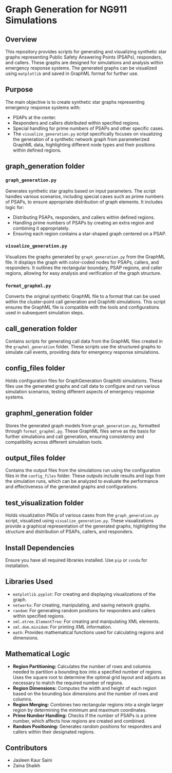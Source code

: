 # Graph Generation for NG911 Simulations

## Overview
This repository provides scripts for generating and visualizing synthetic star graphs representing Public Safety Answering Points (PSAPs), responders, and callers. These graphs are designed for simulations and analysis within emergency response systems. The generated graphs can be visualized using `matplotlib` and saved in GraphML format for further use.

## Purpose
The main objective is to create synthetic star graphs representing emergency response systems with:
- PSAPs at the center.
- Responders and callers distributed within specified regions.
- Special handling for prime numbers of PSAPs and other specific cases.
- The `visualize_generation.py` script specifically focuses on visualizing the generation of a synthetic network graph from parameterized GraphML data, highlighting different node types and their positions within defined regions.

## graph_generation folder 

### `graph_generation.py`
Generates synthetic star graphs based on input parameters. The script handles various scenarios, including special cases such as prime numbers of PSAPs, to ensure appropriate distribution of graph elements. It includes logic for:
 - Distributing PSAPs, responders, and callers within defined regions.
 - Handling prime numbers of PSAPs by creating an extra region and combining it appropriately.
 - Ensuring each region contains a star-shaped graph centered on a PSAP.

### `visualize_generation.py`
Visualizes the graphs generated by `graph_generation.py` from the GraphML file. It displays the graph with color-coded nodes for PSAPs, callers, and responders. It outlines the rectangular boundary, PSAP regions, and caller regions, allowing for easy analysis and verification of the graph structure.

### `format_graphml.py`
Converts the original synthetic GraphML file to a format that can be used within the cluster-point call generation and Graphitti simulations. This script ensures the GraphML file is compatible with the tools and configurations used in subsequent simulation steps.

## call_generation folder 
Contains scripts for generating call data from the GraphML files created in the `graphml_generation` folder. These scripts use the structured graphs to simulate call events, providing data for emergency response simulations.

## config_files folder 
Holds configuration files for GraphGeneration Graphitti simulations. These files use the generated graphs and call data to configure and run various simulation scenarios, testing different aspects of emergency response systems.

## graphml_generation folder 
Stores the generated graph models from `graph_generation.py`, formatted through `format_graphml.py`. These GraphML files serve as the basis for further simulations and call generation, ensuring consistency and compatibility across different simulation tools.

## output_files folder 
Contains the output files from the simulations run using the configuration files in the `config_files` folder. These outputs include results and logs from the simulation runs, which can be analyzed to evaluate the performance and effectiveness of the generated graphs and configurations.

## test_visualization folder 
Holds visualization PNGs of various cases from the `graph_generation.py` script, visualized using `visualize_generation.py`. These visualizations provide a graphical representation of the generated graphs, highlighting the structure and distribution of PSAPs, callers, and responders.

## Install Dependencies
Ensure you have all required libraries installed. Use `pip` or `conda` for installation.

## Libraries Used
- `matplotlib.pyplot`: For creating and displaying visualizations of the graph.
- `networkx`: For creating, manipulating, and saving network graphs.
- `random`: For generating random positions for responders and callers within specified regions.
- `xml.etree.ElementTree`: For creating and manipulating XML elements.
- `xml.dom.minidom`: For printing XML information.
- `math`: Provides mathematical functions used for calculating regions and dimensions.

## Mathematical Logic
- **Region Partitioning:** Calculates the number of rows and columns needed to partition a bounding box into a specified number of regions. Uses the square root to determine the optimal grid layout and adjusts as necessary to match the required number of regions.
- **Region Dimensions:** Computes the width and height of each region based on the bounding box dimensions and the number of rows and columns.
- **Region Merging:** Combines two rectangular regions into a single larger region by determining the minimum and maximum coordinates.
- **Prime Number Handling:** Checks if the number of PSAPs is a prime number, which affects how regions are created and combined.
- **Random Positioning:** Generates random positions for responders and callers within their designated regions.

## Contributors
- Jasleen Kaur Saini
- Zaina Shaikh





